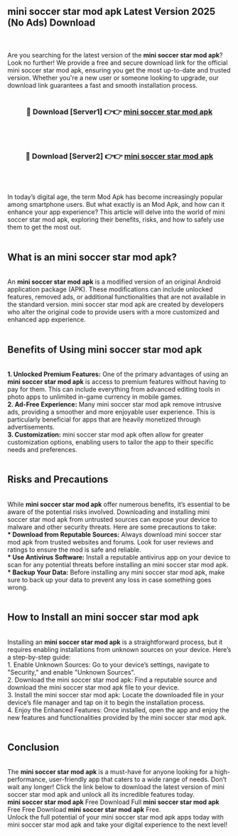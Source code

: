 ## mini soccer star mod apk Latest Version 2025 (No Ads) Download
<br><br>
Are you searching for the latest version of the <strong>mini soccer star mod apk</strong>? Look no further! We provide a free and secure download link for the official mini soccer star mod apk, ensuring you get the most up-to-date and trusted version. Whether you're a new user or someone looking to upgrade, our download link guarantees a fast and smooth installation process.
<br>
<br>
<div align="center">
<h3>🔴 Download [Server1] 👉👉 <a href="https://modyolo.store/mini_soccer_star_mod_apk">mini soccer star mod apk</a></h3><br>
<br>
<h3>🔴 Download [Server2] 👉👉 <a href="https://modyolo.store/mini_soccer_star_mod_apk">mini soccer star mod apk</a></h3><br>
</div>
<br>
<br>
In today’s digital age, the term Mod Apk has become increasingly popular among smartphone users. But what exactly is an Mod Apk, and how can it enhance your app experience? This article will delve into the world of mini soccer star mod apk, exploring their benefits, risks, and how to safely use them to get the most out.
<br>
<br>
<h2>What is an mini soccer star mod apk?</h2>
<br>
An <strong>mini soccer star mod apk</strong> is a modified version of an original Android application package (APK). These modifications can include unlocked features, removed ads, or additional functionalities that are not available in the standard version. mini soccer star mod apk are created by developers who alter the original code to provide users with a more customized and enhanced app experience.
<br>
<br>
<h2>Benefits of Using mini soccer star mod apk</h2>
<br>
<strong> 1. Unlocked Premium Features:</strong> One of the primary advantages of using an <strong>mini soccer star mod apk</strong> is access to premium features without having to pay for them. This can include everything from advanced editing tools in photo apps to unlimited in-game currency in mobile games.
<br>
<strong> 2. Ad-Free Experience:</strong> Many mini soccer star mod apk remove intrusive ads, providing a smoother and more enjoyable user experience. This is particularly beneficial for apps that are heavily monetized through advertisements.
<br>
<strong> 3. Customization:</strong> mini soccer star mod apk often allow for greater customization options, enabling users to tailor the app to their specific needs and preferences.
<br>
<br>
<h2>Risks and Precautions</h2>
<br>
While <strong>mini soccer star mod apk</strong> offer numerous benefits, it’s essential to be aware of the potential risks involved. Downloading and installing mini soccer star mod apk from untrusted sources can expose your device to malware and other security threats. Here are some precautions to take:
<br>
<strong> * Download from Reputable Sources:</strong> Always download mini soccer star mod apk from trusted websites and forums. Look for user reviews and ratings to ensure the mod is safe and reliable.
<br>
<strong> * Use Antivirus Software:</strong> Install a reputable antivirus app on your device to scan for any potential threats before installing an mini soccer star mod apk.
<br>
<strong> * Backup Your Data:</strong> Before installing any mini soccer star mod apk, make sure to back up your data to prevent any loss in case something goes wrong.
<br>
<br>
<h2>How to Install an mini soccer star mod apk</h2>
<br>
Installing an <strong>mini soccer star mod apk</strong> is a straightforward process, but it requires enabling installations from unknown sources on your device. Here’s a step-by-step guide:
<br>
 1. Enable Unknown Sources: Go to your device’s settings, navigate to "Security," and enable "Unknown Sources".
<br>
 2. Download the mini soccer star mod apk: Find a reputable source and download the mini soccer star mod apk file to your device.
<br>
 3. Install the mini soccer star mod apk: Locate the downloaded file in your device’s file manager and tap on it to begin the installation process.
<br>
 4. Enjoy the Enhanced Features: Once installed, open the app and enjoy the new features and functionalities provided by the mini soccer star mod apk.
<br>
<br>
<h2><strong>Conclusion</strong></h2>
<br>
The <strong>mini soccer star mod apk</strong> is a must-have for anyone looking for a high-performance, user-friendly app that caters to a wide range of needs. Don’t wait any longer! Click the link below to download the latest version of mini soccer star mod apk and unlock all its incredible features today.
<br>
<strong>mini soccer star mod apk</strong> Free Download Full <strong>mini soccer star mod apk</strong> Free Free Download <strong>mini soccer star mod apk</strong> Free.
<br>
Unlock the full potential of your mini soccer star mod apk apps today with mini soccer star mod apk and take your digital experience to the next level!

